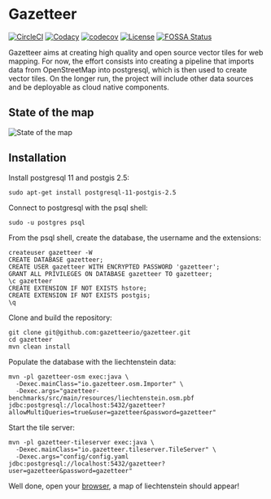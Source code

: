 # Gazetteer

[![CircleCI](https://circleci.com/gh/gazetteerio/gazetteer.svg?style=svg)](https://circleci.com/gh/gazetteerio/gazetteer)
[![Codacy](https://api.codacy.com/project/badge/Grade/9bb5efb0bea54a868cc70b0d9e564767)](https://app.codacy.com/app/bchapuis/gazetteer?utm_source=github.com&utm_medium=referral&utm_content=bchapuis/gazetteer&utm_campaign=Badge_Grade_Dashboard)
[![codecov](https://codecov.io/gh/gazetteerio/gazetteer/branch/master/graph/badge.svg)](https://codecov.io/gh/gazetteerio/gazetteer)
[![License](https://img.shields.io/badge/License-Apache%202.0-blue.svg)](https://opensource.org/licenses/Apache-2.0)
[![FOSSA Status](https://app.fossa.io/api/projects/git%2Bgithub.com%2Fgazetteerio%2Fgazetteer.svg?type=shield)](https://app.fossa.io/projects/git%2Bgithub.com%2Fgazetteerio%2Fgazetteer?ref=badge_shield)

Gazetteer aims at creating high quality and open source vector tiles for web mapping.
For now, the effort consists into creating a pipeline that imports data from OpenStreetMap into postgresql, which is then used to create vector tiles.
On the longer run, the project will include other data sources and be deployable as cloud native components.


## State of the map

![State of the map](https://github.com/gazetteerio/gazetteer/raw/master/screenshots/1550007544903.png)

## Installation

Install postgresql 11 and postgis 2.5:

```
sudo apt-get install postgresql-11-postgis-2.5
```

Connect to postgresql with the psql shell:

```
sudo -u postgres psql
```

From the psql shell, create the database, the username and the extensions:

```
createuser gazetteer -W
CREATE DATABASE gazetteer;
CREATE USER gazetteer WITH ENCRYPTED PASSWORD 'gazetteer'; 
GRANT ALL PRIVILEGES ON DATABASE gazetteer TO gazetteer;
\c gazetteer 
CREATE EXTENSION IF NOT EXISTS hstore;
CREATE EXTENSION IF NOT EXISTS postgis;
\q
```

Clone and build the repository:

```
git clone git@github.com:gazetteerio/gazetteer.git
cd gazetteer
mvn clean install
```

Populate the database with the liechtenstein data:

```
mvn -pl gazetteer-osm exec:java \
  -Dexec.mainClass="io.gazetteer.osm.Importer" \
  -Dexec.args="gazetteer-benchmarks/src/main/resources/liechtenstein.osm.pbf jdbc:postgresql://localhost:5432/gazetteer?allowMultiQueries=true&user=gazetteer&password=gazetteer"
```

Start the tile server:

```
mvn -pl gazetteer-tileserver exec:java \
  -Dexec.mainClass="io.gazetteer.tileserver.TileServer" \
  -Dexec.args="config/config.yaml jdbc:postgresql://localhost:5432/gazetteer?user=gazetteer&password=gazetteer"
```

Well done, open your [browser](http://localhost:8081/), a map of liechtenstein should appear!


